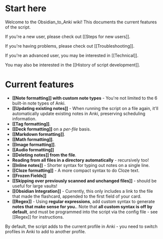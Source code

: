 # Start here

Welcome to the Obsidian_to_Anki wiki! This documents the current features of the script. 

If you're a new user, please check out [[Steps for new users]].

If you're having problems, please check out [[Troubleshooting]].

If you're an advanced user, you may be interested in [[Technical]].

You may also be interested in the [[History of script development]].

# Current features
* **[[Note formatting]] with custom note types** - You're not limited to the 6 built-in note types of Anki.
* **[[Updating existing notes]]** - When running the script on a file again, it'll automatically update existing notes in Anki, preserving scheduling information.
* **[[Tag formatting]]**.
* **[[Deck formatting]]** on a *per-file* basis.
* **[[Markdown formatting]]**.
* **[[Math formatting]]**.
* **[[Image formatting]]**.
* **[[Audio formatting]]**
* **[[Deleting notes]] from the file**.
* **Reading from all files in a directory automatically** - recursively too!
* **[[Inline notes]]** - Shorter syntax for typing out notes on a single line.
* **[[Cloze formatting]]** - A more compact syntax to do Cloze text.
* **[[Frozen Fields]]**
* **[[Skipping over previously scanned and unchanged files]]** - should be useful for large vaults!
* **[[Obsidian Integration]]** - Currently, this only includes a link to the file that made the flashcard, appended to the first field of your card.
* **[[Regex]]** - Using **regular expressions**, add custom syntax to generate **notes that make sense for you.**. Note that **all custom syntax is off by default**, and must be programmed into the script via the config file - see [[Regex]] for instructions.

By default, the script adds to the current profile in Anki - you need to switch profiles in Anki to add to another profile.